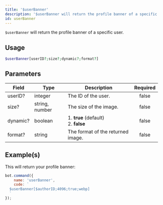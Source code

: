 ```yaml
---
title: '$userBanner'
description: '$userBanner will return the profile banner of a specific user.'
id: userBanner
---
```


`$userBanner` will return the profile banner of a specific user.

## Usage

```php
$userBanner[userID?;size?;dynamic?;format?]
```

## Parameters

| Field    | Type           | Description                                     | Required |
| -------- | -------------- | ----------------------------------------------- |:--------:|
| userID?  | integer        | The ID of the user.                             |  false   |
| size?    | string, number | The size of the image.                          |  false   |
| dynamic? | boolean        | 1. **true** (default) <br /> 2. **false** |  false   |
| format?  | string         | The format of the returned image.               |  false   |

## Example(s)

This will return your profile banner:

```javascript
bot.command({
    name: 'userBanner',
    code: `
  $userBanner[$authorID;4096;true;webp]
  `
});
```
